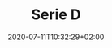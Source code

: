 ---
title: "Serie D"
date: 2020-07-11T10:32:29+02:00
foto: /images/squadre/serie-d-18-19.jpg
giocatori:
- giocatori/bailoni-federico/_index.md
- giocatori/savoia-mauro/_index.md
- giocatori/angelini-piero/_index.md
- giocatori/trinca-giovanni/_index.md
- giocatori/dellai-matteo/_index.md
- giocatori/savoia-fabio/_index.md
- giocatori/bertoluzza-davide/_index.md
- giocatori/valer-alberto/_index.md
- giocatori/lazzarotto-tommaso/_index.md
- giocatori/claus-christian/_index.md
- giocatori/perenzoni-stefano/_index.md
- giocatori/gambino-lorenzo/_index.md
allenatori:
- allenatori/bertotti-nicola/_index.md
- allenatori/marco-rizzo-paoli/_index.md
categorie: serie-d
stagioni: 2018-2019
---